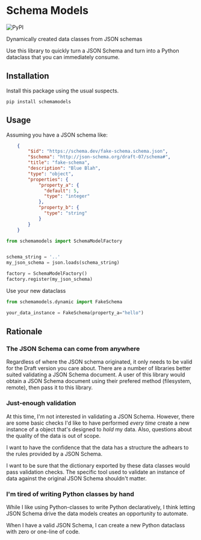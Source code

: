 # Schema Models

![PyPI](https://img.shields.io/pypi/v/schemamodels)

Dynamically created data classes from JSON schemas


Use this library to quickly turn a JSON Schema and turn into a Python dataclass that you can immediately consume.


## Installation

Install this package using the usual suspects.

```
pip install schemamodels
```

## Usage

Assuming you have a JSON schema like:

```json
    {
        "$id": "https://schema.dev/fake-schema.schema.json",
        "$schema": "http://json-schema.org/draft-07/schema#",
        "title": "fake-schema",
        "description": "Blue Blah",
        "type": "object",
        "properties": {
            "property_a": {
              "default": 5,
              "type": "integer"
            },
            "property_b": {
              "type": "string"
            }
        }
    }
```

```python
from schemamodels import SchemaModelFactory


schema_string = '..'
my_json_schema = json.loads(schema_string)

factory = SchemaModelFactory()
factory.register(my_json_schema)
```


Use your new dataclass

```python
from schemamodels.dynamic import FakeSchema

your_data_instance = FakeSchema(property_a="hello")

```

## Rationale

### The JSON Schema can come from anywhere

Regardless of where the JSON schema originated, it only needs to be valid for the Draft version you care about. There are a number of libraries better suited validating a JSON Schema document. A user of this library would obtain a JSON Schema document using their prefered method (filesystem, remote), then pass it to this library.


### Just-enough validation

At this time, I'm not interested in validating a JSON Schema. However, there are some basic checks I'd like to have performed _every time_ create a new instance of a object that's designed to _hold_ my data. Also, questions about the quality of the data is out of scope.

I want to have the confidence that the data has a structure the adhears to the rules provided by a JSON Schema.

I want to be sure that the dictionary exported by these data classes would pass validation checks. The specific tool used to validate an instance of data against the original JSON Schema shouldn't matter.

### I'm tired of writing Python classes by hand

While I like using Python-classes to write Python declaratively, I think letting JSON Schema drive the data models creates an opportunity to automate.

When I have a valid JSON Schema, I can create a new Python dataclass with zero or one-line of code.
